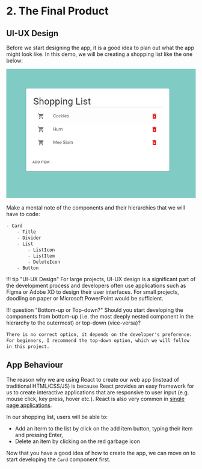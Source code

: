 # 2. The Final Product

## UI-UX Design

Before we start designing the app, it is a good idea to plan out what the app might look like. In this demo, we will be creating a shopping list like the one below:

![Final Product](img/final.JPG)

Make a mental note of the components and their hierarchies that we will have to code:

```
- Card
	- Title
	- Divider
	- List
		- ListIcon
		- ListItem
		- DeleteIcon
	- Button
```

!!! tip "UI-UX Design"
	For large projects, UI-UX design is a significant part of the development process and developers often use applications such as Figma or Adobe XD to design their user interfaces. For small projects, doodling on paper or Microsoft PowerPoint would be sufficient.

!!! question "Bottom-up or Top-down?"
	Should you start developing the components from bottom-up (i.e. the most deeply nested component in the hierarchy to the outermost) or top-down (vice-versa)?

	There is no correct option, it depends on the developer's preference. For beginners, I recommend the top-down option, which we will follow in this project. 

## App Behaviour

The reason why we are using React to create our web app (instead of traditional HTML/CSS/JS) is because React provides an easy framework for us to create interactive applications that are responsive to user input (e.g. mouse click, key press, hover etc.). React is also very common in [single page applications](https://medium.com/@NeotericEU/single-page-application-vs-multiple-page-application-2591588efe58).

In our shopping list, users will be able to:

+ Add an iterm to the list by click on the add item button, typing their item and pressing Enter,
+ Delete an item by clicking on the red garbage icon

Now that you have a good idea of how to create the app, we can move on to start developing the `Card` component first.
